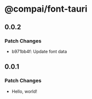 # @compai/font-tauri

## 0.0.2

### Patch Changes

- b971bb4f: Update font data

## 0.0.1

### Patch Changes

- Hello, world!
